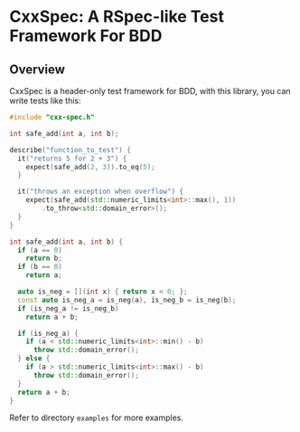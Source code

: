 # CxxSpec: A RSpec-like Test Framework For BDD

## Overview

CxxSpec is a header-only test framework for BDD, with this library, you can
write tests like this:

```cpp
#include "cxx-spec.h"

int safe_add(int a, int b);

describe("function_to_test") {
  it("returns 5 for 2 + 3") {
    expect(safe_add(2, 3)).to_eq(5);
  }

  it("throws an exception when overflow") {
    expect(safe_add(std::numeric_limits<int>::max(), 1))
        .to_throw<std::domain_error>();
  }
}

int safe_add(int a, int b) {
  if (a == 0)
    return b;
  if (b == 0)
    return a;

  auto is_neg = [](int x) { return x < 0; };
  const auto is_neg_a = is_neg(a), is_neg_b = is_neg(b);
  if (is_neg_a != is_neg_b)
    return a + b;

  if (is_neg_a) {
    if (a < std::numeric_limits<int>::min() - b)
      throw std::domain_error();
  } else {
    if (a > std::numeric_limits<int>::max() - b)
      throw std::domain_error();
  }
  return a + b;
}
```

Refer to directory `examples` for more examples.
